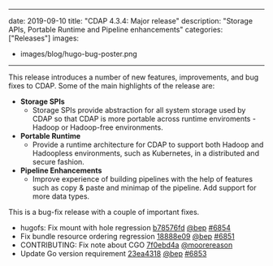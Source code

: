 
---
date: 2019-09-10
title: "CDAP 4.3.4: Major release"
description: "Storage APIs, Portable Runtime and Pipeline enhancements"
categories: ["Releases"]
images:
- images/blog/hugo-bug-poster.png

---

This release introduces a number of new features, improvements, and bug fixes to CDAP. Some of the main highlights of the release are:

* **Storage SPIs**
  * Storage SPIs provide abstraction for all system storage used by CDAP so that CDAP is more portable across runtime enviroments - Hadoop or Hadoop-free environments.
* **Portable Runtime**
  * Provide a runtime architecture for CDAP to support both Hadoop and Hadoopless environments, such as Kubernetes, in a distributed and secure fashion.
* **Pipeline Enhancements**
  * Improve experience of building pipelines with the help of features such as copy & paste and minimap of the pipeline. Add support for more data types.	

This is a bug-fix release with a couple of important fixes.

* hugofs: Fix mount with hole regression [b78576fd](https://github.com/gohugoio/hugo/commit/b78576fd38a76bbdaab5ad21228c8e5a559090b1) [@bep](https://github.com/bep) [#6854](https://github.com/gohugoio/hugo/issues/6854)
* Fix bundle resource ordering regression [18888e09](https://github.com/gohugoio/hugo/commit/18888e09bbb5325bdd63f2cd93116ff490dd37ab) [@bep](https://github.com/bep) [#6851](https://github.com/gohugoio/hugo/issues/6851)
* CONTRIBUTING: Fix note about CGO [7f0ebd4a](https://github.com/gohugoio/hugo/commit/7f0ebd4a3c9e016afddc2cf5e7dfe6a820aa099a) [@moorereason](https://github.com/moorereason) 
* Update Go version requirement [23ea4318](https://github.com/gohugoio/hugo/commit/23ea43180b84e35d99e88083a83e7ca1916b3b36) [@bep](https://github.com/bep) [#6853](https://github.com/gohugoio/hugo/issues/6853)


